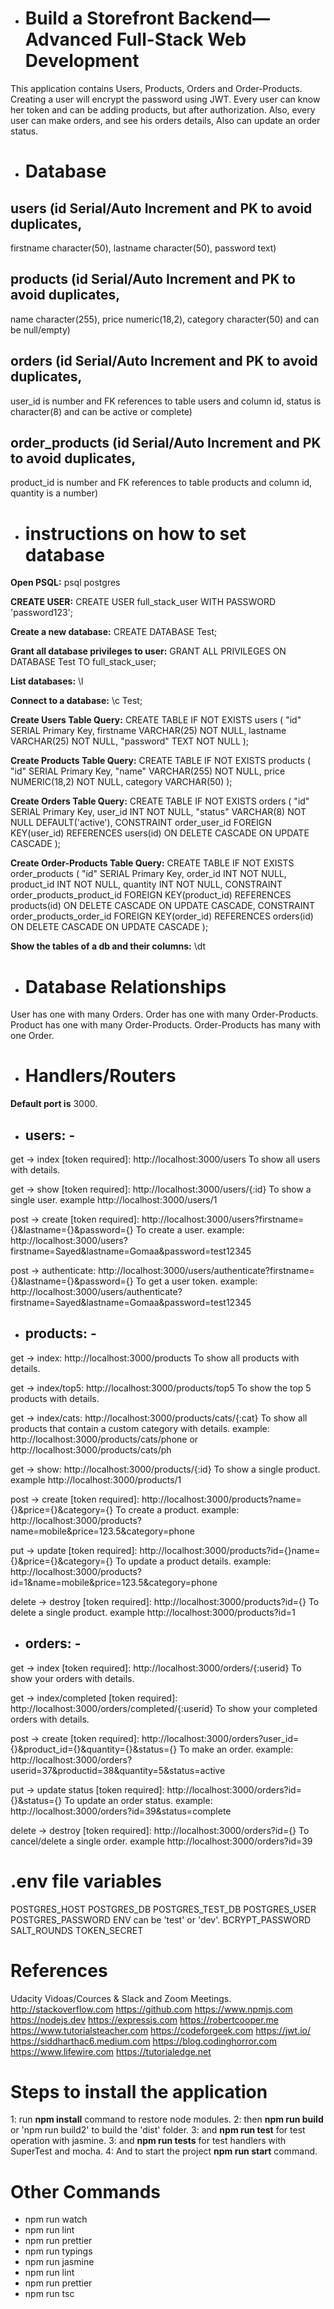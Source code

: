 + # Build a Storefront Backend—Advanced Full-Stack Web Development

This application contains Users, Products, Orders and Order-Products. Creating a user will encrypt the password using JWT. Every user can know her token and can be adding products, but after authorization. Also, every user can make orders, and see his orders details, Also can update an order status.

+ # Database

## **users** (id Serial/Auto Increment and PK to avoid duplicates, 
firstname character(50), 
lastname character(50), 
password text)
## **products** (id Serial/Auto Increment and PK to avoid duplicates, 
name character(255), 
price numeric(18,2), 
category character(50) and can be null/empty)
## **orders** (id Serial/Auto Increment and PK to avoid duplicates, 
user_id is number and FK references to table users and column id,
status is character(8) and can be active or complete)
## **order_products** (id Serial/Auto Increment and PK to avoid duplicates, 
product_id is number and FK references to table products and column id,
quantity is a number)

+ # instructions on how to set database

**Open PSQL:** psql postgres

**CREATE USER:** CREATE USER full_stack_user WITH PASSWORD 'password123';

**Create a new database:** CREATE DATABASE Test;

**Grant all database privileges to user:** GRANT ALL PRIVILEGES ON DATABASE Test TO full_stack_user;

**List databases:** \l

**Connect to a database:** \c Test;

**Create Users Table Query:** CREATE TABLE IF NOT EXISTS users 
(
	"id" SERIAL Primary Key, 
	firstname VARCHAR(25) NOT NULL, 
	lastname VARCHAR(25) NOT NULL, 
	"password" TEXT NOT NULL
);

**Create Products Table Query:** CREATE TABLE IF NOT EXISTS products 
(
	"id" SERIAL Primary Key, 
	"name" VARCHAR(255) NOT NULL, 
	price NUMERIC(18,2) NOT NULL, 
	category VARCHAR(50)
);

**Create Orders Table Query:** CREATE TABLE IF NOT EXISTS orders 
(
	"id" SERIAL Primary Key, 
	user_id INT NOT NULL, 
	"status" VARCHAR(8) NOT NULL DEFAULT('active'),
	CONSTRAINT order_user_id FOREIGN KEY(user_id) REFERENCES users(id) ON DELETE CASCADE ON UPDATE CASCADE
);

**Create Order-Products Table Query:** CREATE TABLE IF NOT EXISTS order_products 
(
	"id" SERIAL Primary Key, 
	order_id INT NOT NULL, 
	product_id INT NOT NULL, 
	quantity INT NOT NULL, 
	CONSTRAINT order_products_product_id FOREIGN KEY(product_id) REFERENCES products(id) ON DELETE CASCADE ON UPDATE CASCADE,
	CONSTRAINT order_products_order_id FOREIGN KEY(order_id) REFERENCES orders(id) ON DELETE CASCADE ON UPDATE CASCADE
);

**Show the tables of a db and their columns:** \dt


+ # Database Relationships 

User has one with many Orders.
Order has one with many Order-Products.
Product has one with many Order-Products.
Order-Products has many with one Order.

+ # Handlers/Routers

**Default port is** 3000.

+ ## users: -

get -> index [token required]: http://localhost:3000/users To show all users with details.

get -> show [token required]: http://localhost:3000/users/{:id} To show a single user.
example http://localhost:3000/users/1

post -> create [token required]: http://localhost:3000/users?firstname={}&lastname={}&password={} To create a user. 
example: http://localhost:3000/users?firstname=Sayed&lastname=Gomaa&password=test12345

post -> authenticate: http://localhost:3000/users/authenticate?firstname={}&lastname={}&password={} To get a user token. 
example: http://localhost:3000/users/authenticate?firstname=Sayed&lastname=Gomaa&password=test12345


+ ## products: -
get -> index: http://localhost:3000/products To show all products with details.

get -> index/top5: http://localhost:3000/products/top5 To show the top 5 products with details.

get -> index/cats: http://localhost:3000/products/cats/{:cat} To show all products that contain a custom category with details. 
example: http://localhost:3000/products/cats/phone or http://localhost:3000/products/cats/ph

get -> show: http://localhost:3000/products/{:id} To show a single product. 
example http://localhost:3000/products/1

post -> create [token required]: http://localhost:3000/products?name={}&price={}&category={} To create a product. 
example: http://localhost:3000/products?name=mobile&price=123.5&category=phone

put -> update [token required]: http://localhost:3000/products?id={}name={}&price={}&category={} To update a product details. 
example: http://localhost:3000/products?id=1&name=mobile&price=123.5&category=phone

delete -> destroy [token required]: http://localhost:3000/products?id={} To delete a single product. 
example http://localhost:3000/products?id=1


+ ## orders: -
get -> index [token required]: http://localhost:3000/orders/{:userid} To show your orders with details.

get -> index/completed [token required]: http://localhost:3000/orders/completed/{:userid} To show your completed orders with details.

post -> create [token required]: http://localhost:3000/orders?user_id={}&product_id={}&quantity={}&status={} To make an order. 
example: http://localhost:3000/orders?userid=37&productid=38&quantity=5&status=active

put -> update status [token required]: http://localhost:3000/orders?id={}&status={} To update an order status. 
example: http://localhost:3000/orders?id=39&status=complete

delete -> destroy [token required]: http://localhost:3000/orders?id={} To cancel/delete a single order. 
example http://localhost:3000/orders?id=39


# .env file variables

POSTGRES_HOST
POSTGRES_DB
POSTGRES_TEST_DB
POSTGRES_USER
POSTGRES_PASSWORD
ENV can be 'test' or 'dev'.
BCRYPT_PASSWORD
SALT_ROUNDS
TOKEN_SECRET

# References

Udacity Vidoas/Cources & Slack and Zoom Meetings.
http://stackoverflow.com
https://github.com
https://www.npmjs.com
https://nodejs.dev
https://expressjs.com
https://robertcooper.me
https://www.tutorialsteacher.com
https://codeforgeek.com
https://jwt.io/
https://siddharthac6.medium.com
https://blog.codinghorror.com
https://www.lifewire.com
https://tutorialedge.net

# Steps to install the application

1: run **npm install** command to restore node modules.
2: then **npm run build** or 'npm run build2' to build the 'dist' folder.
3: and **npm run test** for test operation with jasmine.
3: and **npm run tests** for test handlers with SuperTest and mocha.
4: And to start the project **npm run start** command.

# Other Commands

-   npm run watch
-   npm run lint
-   npm run prettier
-   npm run typings
-   npm run jasmine
-   npm run lint
-   npm run prettier
-   npm run tsc